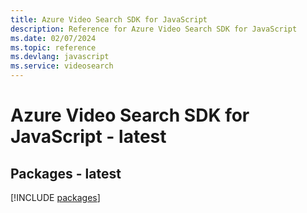 ```yaml
---
title: Azure Video Search SDK for JavaScript
description: Reference for Azure Video Search SDK for JavaScript
ms.date: 02/07/2024
ms.topic: reference
ms.devlang: javascript
ms.service: videosearch
---
```

# Azure Video Search SDK for JavaScript - latest
## Packages - latest
[!INCLUDE [packages](video-search-index.md)]